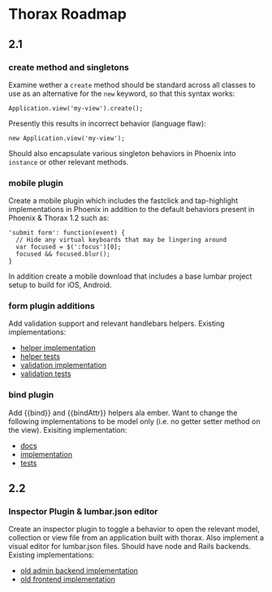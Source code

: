 # Thorax Roadmap

## 2.1

### create method and singletons

Examine wether a `create` method should be standard across all classes to use as an alternative for the `new` keyword, so that this syntax works:

    Application.view('my-view').create();

Presently this results in incorrect behavior (language flaw):

    new Application.view('my-view');

Should also encapsulate various singleton behaviors in Phoenix into `instance` or other relevant methods.

### mobile plugin

Create a mobile plugin which includes the fastclick and tap-highlight implementations in Phoenix in addition to the default behaviors present in Phoenix & Thorax 1.2 such as:

    'submit form': function(event) {
      // Hide any virtual keyboards that may be lingering around
      var focused = $(':focus')[0];
      focused && focused.blur();
    }

In addition create a mobile download that includes a base lumbar project setup to build for iOS, Android. 

### form plugin additions

Add validation support and relevant handlebars helpers. Existing implementations:

- [helper implementation](https://gist.github.com/3351915)
- [helper tests](https://gist.github.com/3351939)
- [validation implementation](https://gist.github.com/3351920)
- [validation tests](https://gist.github.com/3351929)

### bind plugin

Add {{bind}} and {{bindAttr}} helpers ala ember. Want to change the following implementations to be model only (i.e. no getter setter method on the view). Exisiting implementation:

- [docs](https://gist.github.com/3351794)
- [implementation](https://gist.github.com/3351803)
- [tests](https://gist.github.com/3351815)

## 2.2

### Inspector Plugin & lumbar.json editor

Create an inspector plugin to toggle a behavior to open the relevant model, collection or view file from an application built with thorax. Also implement a visual editor for lumbar.json files. Should have node and Rails backends. Existing implementations:

- [old admin backend implementation](https://gist.github.com/3352149)
- [old frontend implementation](https://gist.github.com/3352206)